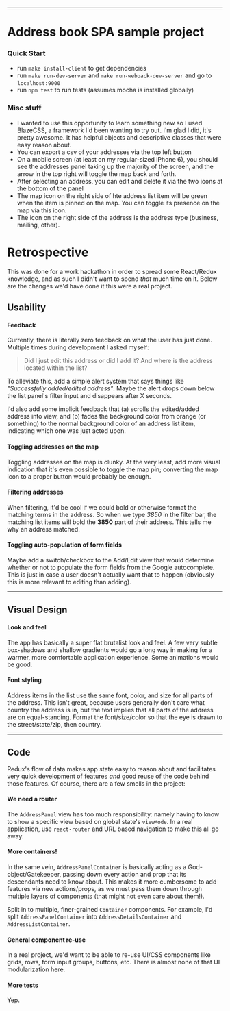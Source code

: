 ----
# Address book SPA sample project

### Quick Start
- run `make install-client` to get dependencies
- run `make run-dev-server` and `make run-webpack-dev-server` and go to `localhost:9000`
- run `npm test` to run tests (assumes mocha is installed globally)

### Misc stuff

- I wanted to use this opportunity to learn something new so I used BlazeCSS, a framework I'd been wanting to try out.  I'm glad I did, it's pretty awesome.  It has helpful objects and descriptive classes that were easy reason about.
- You can export a csv of your addresses via the top left button
- On a mobile screen (at least on my regular-sized iPhone 6), you should see the addresses panel taking up the majority of the screen, and the arrow in the top right will toggle the map back and forth.
- After selecting an address, you can edit and delete it via the two icons at the bottom of the panel
- The map icon on the right side of hte address list item will be green when the item is pinned on the map.  You can toggle its presence on the map via this icon.
- The icon on the right side of the address is the address type (business, mailing, other).


# Retrospective
This was done for a work hackathon in order to spread some React/Redux knowledge, and as such I didn't want to spend *that* much time on it.  Below are the changes we'd have done it this were a real project.

## Usability

#### Feedback
Currently, there is literally zero feedback on what the user has just done.  Multiple times during development I asked myself:

>Did I just edit this address or did I add it?  And where is the address located within the list?

To alleviate this, add a simple alert system that says things like *"Successfully added/edited address"*.  Maybe the alert drops down below the list panel's filter input and disappears after X seconds.

I'd also add some implicit feedback that
(a) scrolls the edited/added address into view, and
(b) fades the background color from orange (or something) to the normal background color of an address list item, indicating which one was just acted upon.

#### Toggling addresses on the map

Toggling addresses on the map is clunky.  At the very least, add more visual indication that it's even possible to toggle the map pin; converting the map icon to a proper button would probably be enough.

#### Filtering addresses
When filtering, it'd be cool if we could bold or otherwise format the matching terms in the address.  So when we type *3850* in the filter bar, the matching list items will bold the **3850** part of their address.  This tells me why an address matched.

#### Toggling auto-population of form fields
Maybe add a switch/checkbox to the Add/Edit view that would determine whether or not to populate the form fields from the Google autocomplete.  This is just in case a user doesn't actually want that to happen (obviously this is more relevant to editing than adding).


----
## Visual Design
#### Look and feel
The app has basically a super flat brutalist look and feel.  A few very subtle box-shadows and shallow gradients would go a long way in making for a warmer, more comfortable application experience.  Some animations would be good.

#### Font styling
Address items in the list use the same font, color, and size for all parts of the address.  This isn't great, because users  generally don't care what country the address is in, but the text implies that all parts of the address are on equal-standing.  Format the font/size/color so that the eye is drawn to the street/state/zip, then country.


----
## Code
Redux's flow of data makes app state easy to reason about and facilitates very quick development of features *and* good reuse of the code behind those features.  Of course, there are a few smells in the project:

#### We need a router
The `AddressPanel` view has too much responsibility: namely having to know to show a specific view based on global state's `viewMode`.  In a real application, use `react-router` and URL based navigation to make this all go away.

#### More containers!
In the same vein, `AddressPanelContainer` is basically acting as a God-object/Gatekeeper, passing down every action and prop that its descendants need to know about.  This makes it more cumbersome to add features via new actions/props, as we must pass them down through multiple layers of components (that might not even care about them!).

Split in to multiple, finer-grained `Container` components.  For example, I'd split `AddressPanelContainer` into `AddressDetailsContainer` and `AddressListContainer`.

#### General component re-use
In a real project, we'd want to be able to re-use UI/CSS components like grids, rows, form input groups, buttons, etc.  There is almost none of that UI modularization here.

#### More tests
Yep.

